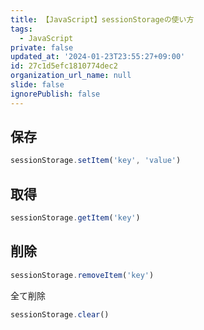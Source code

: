 ```yaml
---
title: 【JavaScript】sessionStorageの使い方
tags:
  - JavaScript
private: false
updated_at: '2024-01-23T23:55:27+09:00'
id: 27c1d5efc1810774dec2
organization_url_name: null
slide: false
ignorePublish: false
---
```

## 保存

```js
sessionStorage.setItem('key', 'value')
```

## 取得

```js
sessionStorage.getItem('key')
```

## 削除

```js
sessionStorage.removeItem('key')
```

全て削除

```js
sessionStorage.clear()
```
